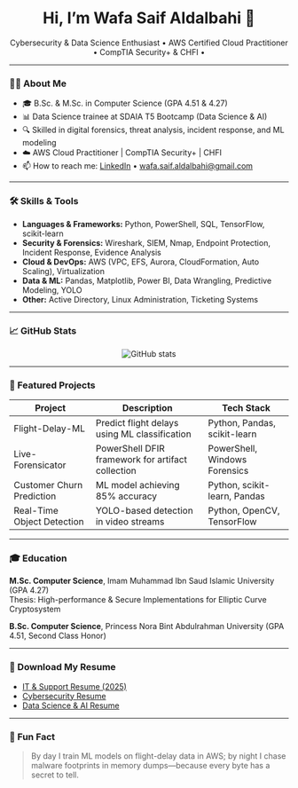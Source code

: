 <h1 align="center">Hi, I’m Wafa Saif Aldalbahi 👋</h1>


<p align="center">
  Cybersecurity & Data Science Enthusiast • AWS Certified Cloud Practitioner • CompTIA Security+ & CHFI •
</p>

---

### 👩‍💻 About Me
- 🎓 B.Sc. & M.Sc. in Computer Science (GPA 4.51 & 4.27)  
- 📊 Data Science trainee at SDAIA T5 Bootcamp (Data Science & AI)  
- 🔍 Skilled in digital forensics, threat analysis, incident response, and ML modeling  
- ☁️ AWS Cloud Practitioner | CompTIA Security+ | CHFI  
- 📫 How to reach me: [LinkedIn](https://www.linkedin.com/in/wafa-aldalbahi/) • wafa.saif.aldalbahi@gmail.com  

---

### 🛠️ Skills & Tools

- **Languages & Frameworks:** Python, PowerShell, SQL, TensorFlow, scikit-learn  
- **Security & Forensics:** Wireshark, SIEM, Nmap, Endpoint Protection, Incident Response, Evidence Analysis  
- **Cloud & DevOps:** AWS (VPC, EFS, Aurora, CloudFormation, Auto Scaling), Virtualization  
- **Data & ML:** Pandas, Matplotlib, Power BI, Data Wrangling, Predictive Modeling, YOLO  
- **Other:** Active Directory, Linux Administration, Ticketing Systems  

---

### 📈 GitHub Stats

<p align="center">
  <img src="https://github-readme-stats.vercel.app/api?username=WafaSaif&show_icons=true&theme=radical" alt="GitHub stats">
</p>

---

### 📂 Featured Projects

| Project                     | Description                                          | Tech Stack                             |
|-----------------------------|------------------------------------------------------|----------------------------------------|
| Flight-Delay-ML             | Predict flight delays using ML classification        | Python, Pandas, scikit-learn           |
| Live-Forensicator           | PowerShell DFIR framework for artifact collection    | PowerShell, Windows Forensics          |
| Customer Churn Prediction   | ML model achieving 85% accuracy                      | Python, scikit-learn, Pandas           |
| Real-Time Object Detection  | YOLO-based detection in video streams                | Python, OpenCV, TensorFlow             |

---

### 🎓 Education

**M.Sc. Computer Science**, Imam Muhammad Ibn Saud Islamic University (GPA 4.27)  
Thesis: High-performance & Secure Implementations for Elliptic Curve Cryptosystem  

**B.Sc. Computer Science**, Princess Nora Bint Abdulrahman University (GPA 4.51, Second Class Honor)  

---

### 📄 Download My Resume

- [IT & Support Resume (2025)](assets/WAFA_ALDABAHI_Resume_2025_IT.pdf)  
- [Cybersecurity Resume](assets/Wafa_ALDABAHI_Resume_cybersecurity.pdf)  
- [Data Science & AI Resume](assets/WAFA_ALDALBAHI_Resume_4.pdf)  

---

### 🎲 Fun Fact

> By day I train ML models on flight-delay data in AWS; by night I chase malware footprints in memory dumps—because every byte has a secret to tell.

